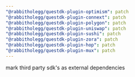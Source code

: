 ```yaml
---
"@rabbitholegg/questdk-plugin-optimism": patch
"@rabbitholegg/questdk-plugin-connext": patch
"@rabbitholegg/questdk-plugin-polygon": patch
"@rabbitholegg/questdk-plugin-uniswap": patch
"@rabbitholegg/questdk-plugin-sushi": patch
"@rabbitholegg/questdk-plugin-zora": patch
"@rabbitholegg/questdk-plugin-hop": patch
"@rabbitholegg/questdk-plugin-mux": patch
---
```


mark third party sdk's as external dependencies
